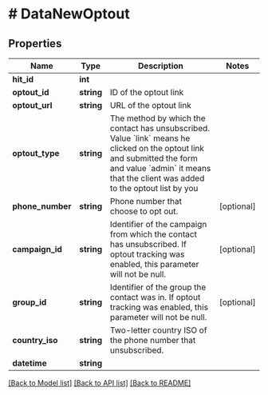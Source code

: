 # # DataNewOptout

## Properties

Name | Type | Description | Notes
------------ | ------------- | ------------- | -------------
**hit_id** | **int** |  |
**optout_id** | **string** | ID of the optout link |
**optout_url** | **string** | URL of the optout link |
**optout_type** | **string** | The method by which the contact has unsubscribed. Value &#x60;link&#x60; means he clicked on the optout link and submitted the form and value &#x60;admin&#x60; it means that the client was added to the optout list by you |
**phone_number** | **string** | Phone number that choose to opt out. | [optional]
**campaign_id** | **string** | Identifier of the campaign from which the contact has unsubscribed. If optout tracking was enabled, this parameter will not be null. | [optional]
**group_id** | **string** | Identifier of the group the contact was in. If optout tracking was enabled, this parameter will not be null. | [optional]
**country_iso** | **string** | Two-letter country ISO of the phone number that unsubscribed. |
**datetime** | **string** |  |

[[Back to Model list]](../../README.md#models) [[Back to API list]](../../README.md#endpoints) [[Back to README]](../../README.md)
